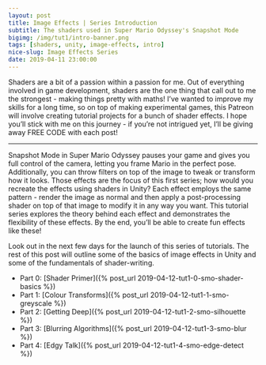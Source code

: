 ```yaml
---
layout: post
title: Image Effects | Series Introduction
subtitle: The shaders used in Super Mario Odyssey's Snapshot Mode
bigimg: /img/tut1/intro-banner.png
tags: [shaders, unity, image-effects, intro]
nice-slug: Image Effects Series
date: 2019-04-11 23:00:00
---
```


Shaders are a bit of a passion within a passion for me. Out of everything involved in game development, shaders are the one thing that call out to me the strongest - making things pretty with maths! I’ve wanted to improve my skills for a long time, so on top of making experimental games, this Patreon will involve creating tutorial projects for a bunch of shader effects. I hope you’ll stick with me on this journey - if you’re not intrigued yet, I’ll be giving away FREE CODE with each post!

<hr/>

Snapshot Mode in Super Mario Odyssey pauses your game and gives you full control of the camera, letting you frame Mario in the perfect pose. Additionally, you can throw filters on top of the image to tweak or transform how it looks. Those effects are the focus of this first series; how would you recreate the effects using shaders in Unity? Each effect employs the same pattern - render the image as normal and then apply a post-processing shader on top of that image to modify it in any way you want. This tutorial series explores the theory behind each effect and demonstrates the flexibility of these effects. By the end, you’ll be able to create fun effects like these!

Look out in the next few days for the launch of this series of tutorials. The rest of this post will outline some of the basics of image effects in Unity and some of the fundamentals of shader-writing.

- Part 0: [Shader Primer]({% post_url 2019-04-12-tut1-0-smo-shader-basics %})
- Part 1: [Colour Transforms]({% post_url 2019-04-12-tut1-1-smo-greyscale %})
- Part 2: [Getting Deep]({% post_url 2019-04-12-tut1-2-smo-silhouette %})
- Part 3: [Blurring Algorithms]({% post_url 2019-04-12-tut1-3-smo-blur %})
- Part 4: [Edgy Talk]({% post_url 2019-04-12-tut1-4-smo-edge-detect %})
